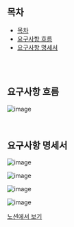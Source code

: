 ## 목차 

- [목차](#목차)
- [요구사항 흐름](#요구사항-흐름)
- [요구사항 명세서](#요구사항-명세서)

<br><br>


## 요구사항 흐름
![image](https://user-images.githubusercontent.com/87461692/170898956-76b5a22e-1fde-4ef8-b4ba-4a4023c0c5d2.png)



<br>

## 요구사항 명세서

![image](https://user-images.githubusercontent.com/87461692/170898957-54b018b1-6100-485e-9405-f5677407acc7.png)

![image](https://user-images.githubusercontent.com/87461692/170899040-300097dd-ccb0-4e74-a45a-094b272d3558.png)

![image](https://user-images.githubusercontent.com/87461692/170899042-b46b55f1-eca6-4952-8776-e93a697e46fb.png)

![image](https://user-images.githubusercontent.com/87461692/170899044-3bb97656-ad05-4b91-bfcd-9aff8345844d.png)



[노션에서 보기](https://www.notion.so/aeye/1-MVP-b8d860afc565404f8ea13af2e740b616)
